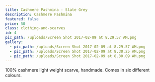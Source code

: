 ```yaml
---
title: Cashmere Pashmina - Slate Grey
description: Cashmere Pashmina
featured: false
price: 50
class: clothing-and-scarves
id: 4
pic_path: /uploads/Screen Shot 2017-02-09 at 8.29.57 AM.png
gallery:
  - pic_path: /uploads/Screen Shot 2017-02-09 at 8.29.57 AM.png
  - pic_path: /uploads/Screen Shot 2017-02-09 at 8.30.25 AM.png
  - pic_path: /uploads/Screen Shot 2017-02-09 at 8.30.09 AM.png
---
```



100% cashmere light weight scarve, handmade. Comes in six different colours.
